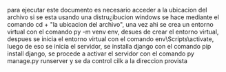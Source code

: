 para ejecutar este documento es necesario acceder a la ubicacion del archivo si se esta usando una distru¿ibucion windows se hace mediante
el comando cd + "la ubicacion del archivo", una vez ahi se crea un entorno virtual con el comando py -m venv env, desues de crear el entorno virtual,
despues se inicia el entorno virtual con el comando env\Scripts\activate, luego de eso se inicia el servidor, se installa django con el comando pip install django, se procede 
a activar el servidor con el comando py manage.py runserver y se da control cilk a la direccion provista 
